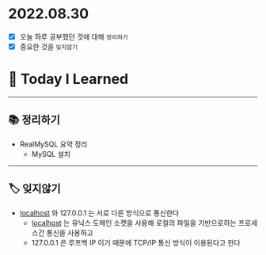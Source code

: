 # 2022.08.30

- [x]  오늘 하루 공부했던 것에 대해 `정리하기`
- [x]  중요한 것을 `잊지않기`

# 🚩 Today I Learned

---

## 📚 정리하기

- RealMySQL 요약 정리
    - MySQL 설치

---

## 🏷 잊지않기

- [localhost](http://localhost) 와 127.0.0.1 는 서로 다른 방식으로 통신한다
    - [localhost](http://localhost) 는 유닉스 도메인 소켓을 사용해 로컬의 파일을 기반으로하는 프로세스간 통신을 사용하고
    - 127.0.0.1 은 루프백 IP 이기 때문에 TCP/IP 통신 방식이 이용된다고 한다